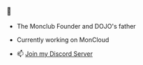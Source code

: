 ### 👋

- The Monclub Founder and DOJO's father

- Currently working on MonCloud

- 📫 [Join my Discord Server](https://discord.com/invite/jfsPbgPMNt)
